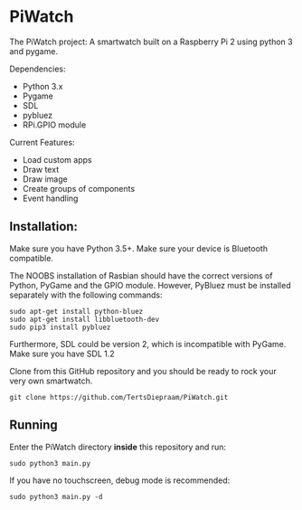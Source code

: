 # PiWatch
The PiWatch project: A smartwatch built on a Raspberry Pi 2 using python 3 and pygame.

Dependencies:
 - Python 3.x
 - Pygame
 - SDL
 - pybluez
 - RPi.GPIO module

Current Features:
 - Load custom apps
 - Draw text
 - Draw image
 - Create groups of components
 - Event handling

## Installation:
Make sure you have Python 3.5+.
Make sure your device is Bluetooth compatible.

The NOOBS installation of Rasbian should have the correct versions of
Python, PyGame and the GPIO module. However, PyBluez must be
installed separately with the following commands:
```
sudo apt-get install python-bluez
sudo apt-get install libbluetooth-dev
sudo pip3 install pybluez
```

Furthermore, SDL could be version 2, which is incompatible with PyGame.
Make sure you have SDL 1.2

Clone from this GitHub repository and you should be ready to rock your
very own smartwatch.
```
git clone https://github.com/TertsDiepraam/PiWatch.git 
```

## Running
Enter the PiWatch directory **inside** this repository and run:
```
sudo python3 main.py
```

If you have no touchscreen, debug mode is recommended:
```
sudo python3 main.py -d
```